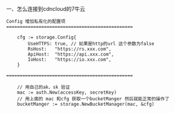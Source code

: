 一、怎么连接到cdncloud的7牛云

    Config 增加私有化的配置项
    ===============================================
```
    cfg := storage.Config{
		UseHTTPS: true, // 如果是http的url 这个参数为false 
		RsHost:   "https://rs.xxx.com",
		ApiHost:  "https://api.xxx.com",
		IoHost:   "https://io.xxx.com",
	}
```
    ===============================================
  
```
    // 用自己的ak，sk 验证
	mac := auth.New(accessKey, secretKey)
    // 用上面的 mac 和cfg 获取一个bucketManger 然后就能正常的操作了
    bucketManger := storage.NewBucketManager(mac, &cfg)
```
